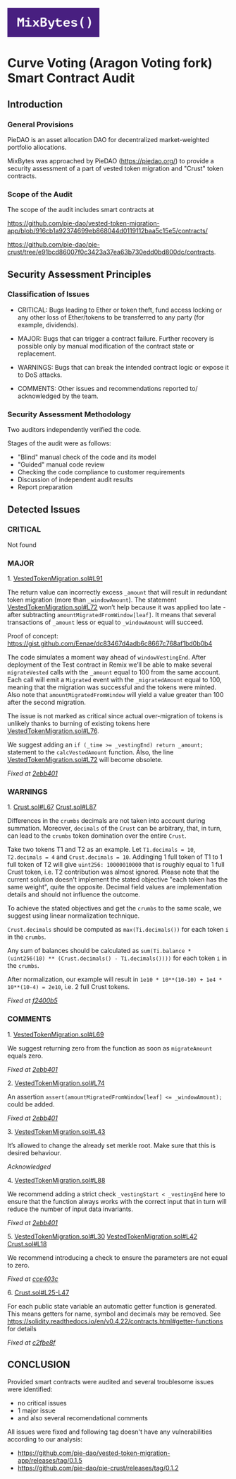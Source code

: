 ![](MixBytes.png)

# Curve Voting (Aragon Voting fork) Smart Contract Audit

## Introduction

### General Provisions
PieDAO is an asset allocation DAO for decentralized market-weighted portfolio allocations.

MixBytes was approached by PieDAO (https://piedao.org/) to provide a security assessment of a part of vested token migration and "Crust" token contracts.


### Scope of the Audit

The scope of the audit includes smart contracts at 

https://github.com/pie-dao/vested-token-migration-app/blob/916cb1a92374699eb868044d0119112baa5c15e5/contracts/

https://github.com/pie-dao/pie-crust/tree/e91bcd86007f0c3423a37ea63b730edd0bd800dc/contracts.


## Security Assessment Principles

### Classification of Issues

* CRITICAL: Bugs leading to Ether or token theft, fund access locking or any other loss of Ether/tokens to be transferred to any party (for example, dividends). 

* MAJOR: Bugs that can trigger a contract failure. Further recovery is possible only by manual modification of the contract state or replacement. 

* WARNINGS: Bugs that can break the intended contract logic or expose it to DoS attacks. 

* COMMENTS: Other issues and recommendations reported to/ acknowledged by the team.


### Security Assessment Methodology

Two auditors independently verified the code.

Stages of the audit were as follows:

* "Blind" manual check of the code and its model 
* "Guided" manual code review
* Checking the code compliance to customer requirements 
* Discussion of independent audit results
* Report preparation


## Detected Issues

### CRITICAL

Not found


### MAJOR

1\. [VestedTokenMigration.sol#L91](https://github.com/pie-dao/vested-token-migration-app/blob/916cb1a92374699eb868044d0119112baa5c15e5/contracts/VestedTokenMigration.sol#L91)

The return value can incorrectly excess `_amount` that will result in redundant token migration (more than `_windowAmount`). The statement [VestedTokenMigration.sol#L72](https://github.com/pie-dao/vested-token-migration-app/blob/916cb1a92374699eb868044d0119112baa5c15e5/contracts/VestedTokenMigration.sol#L72) won’t help because it was applied too late - after subtracting `amountMigratedFromWindow[leaf]`. It means that several transactions of `_amount` less or equal to `_windowAmount` will succeed.

Proof of concept: https://gist.github.com/Eenae/dc83467d4adb6c8667c768af1bd0b0b4

The code simulates a moment  way ahead of  `windowVestingEnd`. After deployment of the Test contract in Remix we’ll be able to make several `migrateVested` calls with the `_amount` equal to 100 from the same account. Each call will emit a `Migrated` event with the `_migratedAmount` equal to 100, meaning that the migration was successful and the tokens were minted.
Also note that `amountMigratedFromWindow` will yield a value greater than 100 after the second migration.

The issue is not marked as critical since actual over-migration of tokens is unlikely thanks to  burning of existing tokens here [VestedTokenMigration.sol#L76](https://github.com/pie-dao/vested-token-migration-app/blob/916cb1a92374699eb868044d0119112baa5c15e5/contracts/VestedTokenMigration.sol#L76).

We suggest adding an `if (_time >= _vestingEnd) return _amount;` statement to the `calcVestedAmount` function. Also, the line [VestedTokenMigration.sol#L72](https://github.com/pie-dao/vested-token-migration-app/blob/916cb1a92374699eb868044d0119112baa5c15e5/contracts/VestedTokenMigration.sol#L72) will become obsolete.

*Fixed at [2ebb401](https://github.com/pie-dao/vested-token-migration-app/commit/2ebb4013ba4579dd79ac94d10912151135d916a8)*



### WARNINGS

1\. [Crust.sol#L67](https://github.com/pie-dao/pie-crust/blob/e91bcd86007f0c3423a37ea63b730edd0bd800dc/contracts/Crust.sol#L67) 
[Crust.sol#L87](https://github.com/pie-dao/pie-crust/blob/e91bcd86007f0c3423a37ea63b730edd0bd800dc/contracts/Crust.sol#L87) 

Differences in the `crumbs` decimals are not taken into account during summation. Moreover, `decimals` of the `Crust` can be arbitrary, that, in turn, can lead to the `crumbs` token domination over the entire `Crust`.

Take two tokens T1 and T2 as an example. Let `T1.decimals = 10`, `T2.decimals = 4` and `Crust.decimals = 10`. Addinging 1 full token of T1 to 1 full token of T2 will give `uint256: 10000010000` that is roughly equal to 1 full Crust token, i.e. T2 contribution was almost ignored. Please note that the current solution doesn't implement the stated objective "each token has the same weight", quite the opposite. Decimal field values are implementation details and should not influence the outcome.

To achieve the stated objectives and get the `crumbs` to the same scale, we suggest using linear normalization technique.

`Crust.decimals` should be computed as `max(Ti.decimals())` for each token `i` in the `crumbs`.

Any sum of balances should be calculated as `sum(Ti.balance * (uint256(10) ** (Crust.decimals() - Ti.decimals())))` for each token `i` in the `crumbs`.

After normalization, our example will result in `1e10 * 10**(10-10) + 1e4 * 10**(10-4) = 2e10`, i.e. 2 full Crust tokens.

*Fixed at [f2400b5](https://github.com/pie-dao/pie-crust/commit/f2400b5422e1ad4fb45253a6f0ff4ea9102cf0af)*

### COMMENTS

1\. [VestedTokenMigration.sol#L69](https://github.com/pie-dao/vested-token-migration-app/blob/916cb1a92374699eb868044d0119112baa5c15e5/contracts/VestedTokenMigration.sol#L69)

We suggest returning zero from the function as soon as `migrateAmount` equals zero.

*Fixed at [2ebb401](https://github.com/pie-dao/vested-token-migration-app/commit/2ebb4013ba4579dd79ac94d10912151135d916a8)*

2\. [VestedTokenMigration.sol#L74](https://github.com/pie-dao/vested-token-migration-app/blob/916cb1a92374699eb868044d0119112baa5c15e5/contracts/VestedTokenMigration.sol#L74)

An assertion `assert(amountMigratedFromWindow[leaf] <= _windowAmount);` could be added.

*Fixed at [2ebb401](https://github.com/pie-dao/vested-token-migration-app/commit/2ebb4013ba4579dd79ac94d10912151135d916a8)*

3\. [VestedTokenMigration.sol#L43](https://github.com/pie-dao/vested-token-migration-app/blob/916cb1a92374699eb868044d0119112baa5c15e5/contracts/VestedTokenMigration.sol#L43)

It’s allowed to change the already set merkle root. Make sure that this is desired behaviour.

*Acknowledged*

4\. [VestedTokenMigration.sol#L88](https://github.com/pie-dao/vested-token-migration-app/blob/916cb1a92374699eb868044d0119112baa5c15e5/contracts/VestedTokenMigration.sol#L88)

We recommend adding a strict check `_vestingStart < _vestingEnd` here to ensure that the function always works with the correct input that in turn will reduce the number of input data invariants.

*Fixed at [2ebb401](https://github.com/pie-dao/vested-token-migration-app/commit/2ebb4013ba4579dd79ac94d10912151135d916a8)*

5\. [VestedTokenMigration.sol#L30](https://github.com/pie-dao/vested-token-migration-app/blob/916cb1a92374699eb868044d0119112baa5c15e5/contracts/VestedTokenMigration.sol#L30)
[VestedTokenMigration.sol#L42](https://github.com/pie-dao/vested-token-migration-app/blob/916cb1a92374699eb868044d0119112baa5c15e5/contracts/VestedTokenMigration.sol#L42)
[Crust.sol#L18](https://github.com/pie-dao/pie-crust/blob/e91bcd86007f0c3423a37ea63b730edd0bd800dc/contracts/Crust.sol#L18) 

We recommend introducing a check to ensure the parameters are not equal to zero.

*Fixed at [cce403c](https://github.com/pie-dao/vested-token-migration-app/commit/cce403c8e9f7792c6ad8754b23b2346a784836b9)*


6\. [Crust.sol#L25-L47](https://github.com/pie-dao/pie-crust/blob/e91bcd86007f0c3423a37ea63b730edd0bd800dc/contracts/Crust.sol#L25-L47)

For each public state variable an automatic getter function is generated. This means getters for name, symbol and decimals may be removed. See https://solidity.readthedocs.io/en/v0.4.22/contracts.html#getter-functions for details

*Fixed at [c2fbe8f](https://github.com/pie-dao/pie-crust/commit/c2fbe8fefb8dbb0eedd552ec770851dcf78ea243)*


## CONCLUSION

Provided smart contracts were audited and several troublesome issues were identified:
 - no critical issues
 - 1 major issue
 - and also several recomendational comments

All issues were fixed and following tag doesn't have any vulnerabilities according to our analysis:
 - https://github.com/pie-dao/vested-token-migration-app/releases/tag/0.1.5
 - https://github.com/pie-dao/pie-crust/releases/tag/0.1.2
